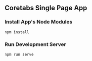 ## Coretabs Single Page App
### Install App's Node Modules

    npm install

### Run Development Server

    npm run serve
